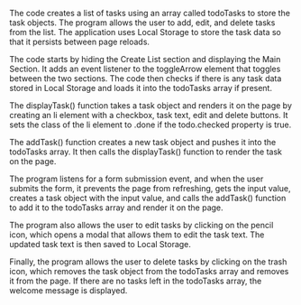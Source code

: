 The code creates a list of tasks using an array called todoTasks to store the task objects. The program allows the user to add, edit, and delete tasks from the list. The application uses Local Storage to store the task data so that it persists between page reloads.

The code starts by hiding the Create List section and displaying the Main Section. It adds an event listener to the toggleArrow element that toggles between the two sections. The code then checks if there is any task data stored in Local Storage and loads it into the todoTasks array if present.

The displayTask() function takes a task object and renders it on the page by creating an li element with a checkbox, task text, edit and delete buttons. It sets the class of the li element to .done if the todo.checked property is true.

The addTask() function creates a new task object and pushes it into the todoTasks array. It then calls the displayTask() function to render the task on the page.

The program listens for a form submission event, and when the user submits the form, it prevents the page from refreshing, gets the input value, creates a task object with the input value, and calls the addTask() function to add it to the todoTasks array and render it on the page.

The program also allows the user to edit tasks by clicking on the pencil icon, which opens a modal that allows them to edit the task text. The updated task text is then saved to Local Storage.

Finally, the program allows the user to delete tasks by clicking on the trash icon, which removes the task object from the todoTasks array and removes it from the page. If there are no tasks left in the todoTasks array, the welcome message is displayed.




